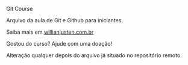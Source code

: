 Git Course

Arquivo da aula de Git e Github para iniciantes.

Saiba mais em [willianjusten.com.br](http://willianjusten.com.br)

Gostou do curso? Ajude com uma doação!

Alteração qualquer depois do arquivo já situado no repositório remoto.